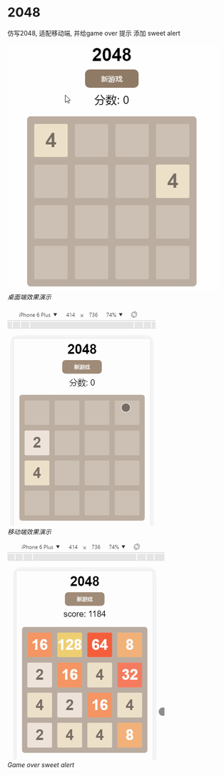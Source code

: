 # 2048
仿写2048, 适配移动端, 并给game over 提示 添加 sweet alert

![image](https://github.com/NiceFreak/2048/blob/master/rec.gif)<br>*桌面端效果演示*<br><br>
![image](https://github.com/NiceFreak/2048/blob/master/mobile.gif)<br>*移动端效果演示*<br><br>
![image](https://github.com/NiceFreak/2048/blob/master/gameover.gif)<br>*Game over sweet alert*
